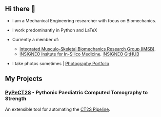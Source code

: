 ## Hi there 👋
- I am a Mechanical Engineering researcher with focus on Biomechanics.
- I work predominantly in Python and LaTeX

- Currently a member of:
  - [Integrated Musculo-Skeletal Biomechanics Research Group (IMSB)](https://www.sheffield.ac.uk/imsb).
  - [INSIGNEO Insitute for In-Silico Medicine](https://www.sheffield.ac.uk/insigneo). [INSIGNEO GitHUB](https://github.com/INSIGNEO)
  
- I take photos sometimes | [Photography Portfolio](https://wirestock.io/haivu)

## My Projects

### [PyPeCT2S](https://github.com/INSIGNEO/PyPeCT2S) - Pythonic Paediatric Computed Tomography to Strength

An extensible tool for automating the [CT2S Pipeline](https://ct2s.insigneo.org/ct2s/).

<!--
**HaivuUK/HaivuUK** is a ✨ _special_ ✨ repository because its `README.md` (this file) appears on your GitHub profile.

Here are some ideas to get you started:

- 🔭 I’m currently working on ...
- 🌱 I’m currently learning ...
- 👯 I’m looking to collaborate on ...
- 🤔 I’m looking for help with ...
- 💬 Ask me about ...
- 📫 How to reach me: ...
- 😄 Pronouns: ...
- ⚡ Fun fact: ...
-->

